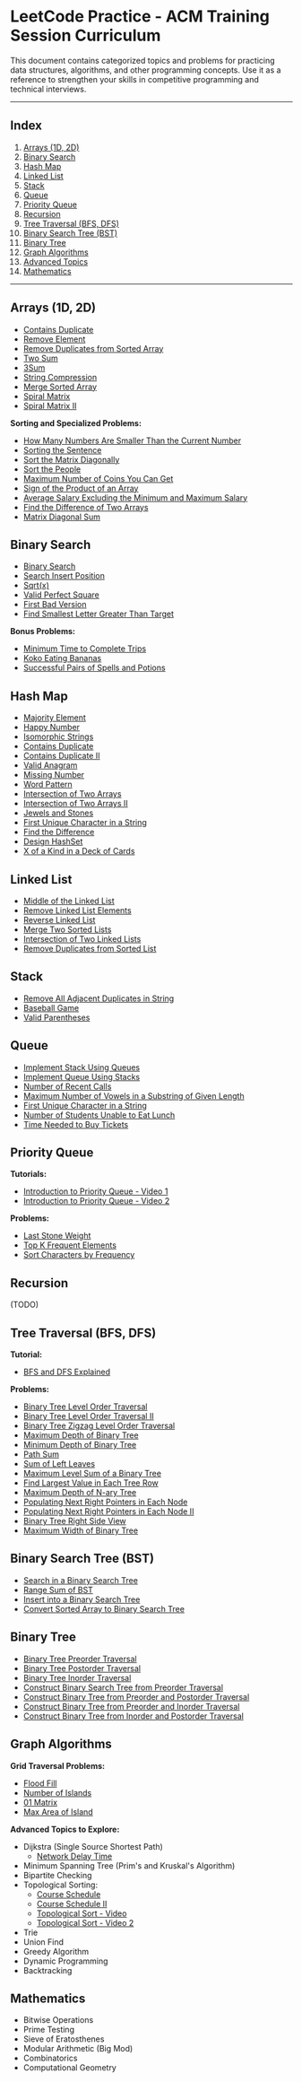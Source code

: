 # LeetCode Practice - ACM Training Session Curriculum

This document contains categorized topics and problems for practicing data structures, algorithms, and other programming concepts. Use it as a reference to strengthen your skills in competitive programming and technical interviews.

---

## Index
1. [Arrays (1D, 2D)](#arrays-1d-2d)
2. [Binary Search](#binary-search)
3. [Hash Map](#hash-map)
4. [Linked List](#linked-list)
5. [Stack](#stack)
6. [Queue](#queue)
7. [Priority Queue](#priority-queue)
8. [Recursion](#recursion)
9. [Tree Traversal (BFS, DFS)](#tree-traversal-bfs-dfs)
10. [Binary Search Tree (BST)](#binary-search-tree-bst)
11. [Binary Tree](#binary-tree)
12. [Graph Algorithms](#graph-algorithms)
13. [Advanced Topics](#advanced-topics)
14. [Mathematics](#mathematics)

---

## Arrays (1D, 2D)
- [Contains Duplicate](https://leetcode.com/problems/contains-duplicate/)
- [Remove Element](https://leetcode.com/problems/remove-element/)
- [Remove Duplicates from Sorted Array](https://leetcode.com/problems/remove-duplicates-from-sorted-array/)
- [Two Sum](https://leetcode.com/problems/two-sum/)
- [3Sum](https://leetcode.com/problems/3sum/)
- [String Compression](https://leetcode.com/problems/string-compression/description/)
- [Merge Sorted Array](https://leetcode.com/problems/merge-sorted-array/)
- [Spiral Matrix](https://leetcode.com/problems/spiral-matrix/)
- [Spiral Matrix II](https://leetcode.com/problems/spiral-matrix-ii/)

**Sorting and Specialized Problems:**
- [How Many Numbers Are Smaller Than the Current Number](https://leetcode.com/problems/how-many-numbers-are-smaller-than-the-current-number/)
- [Sorting the Sentence](https://leetcode.com/problems/sorting-the-sentence/)
- [Sort the Matrix Diagonally](https://leetcode.com/problems/sort-the-matrix-diagonally/)
- [Sort the People](https://leetcode.com/problems/sort-the-people/)
- [Maximum Number of Coins You Can Get](https://leetcode.com/problems/maximum-number-of-coins-you-can-get/)
- [Sign of the Product of an Array](https://leetcode.com/problems/sign-of-the-product-of-an-array/)
- [Average Salary Excluding the Minimum and Maximum Salary](https://leetcode.com/problems/average-salary-excluding-the-minimum-and-maximum-salary/)
- [Find the Difference of Two Arrays](https://leetcode.com/problems/find-the-difference-of-two-arrays/)
- [Matrix Diagonal Sum](https://leetcode.com/problems/matrix-diagonal-sum/)

## Binary Search
- [Binary Search](https://leetcode.com/problems/binary-search/)
- [Search Insert Position](https://leetcode.com/problems/search-insert-position/)
- [Sqrt(x)](https://leetcode.com/problems/sqrtx/)
- [Valid Perfect Square](https://leetcode.com/problems/valid-perfect-square/)
- [First Bad Version](https://leetcode.com/problems/first-bad-version/)
- [Find Smallest Letter Greater Than Target](https://leetcode.com/problems/find-smallest-letter-greater-than-target/)

**Bonus Problems:**
- [Minimum Time to Complete Trips](https://leetcode.com/problems/minimum-time-to-complete-trips/description/)
- [Koko Eating Bananas](https://leetcode.com/problems/koko-eating-bananas/description/)
- [Successful Pairs of Spells and Potions](https://leetcode.com/problems/successful-pairs-of-spells-and-potions/description/)

## Hash Map
- [Majority Element](https://leetcode.com/problems/majority-element/)
- [Happy Number](https://leetcode.com/problems/happy-number/)
- [Isomorphic Strings](https://leetcode.com/problems/isomorphic-strings/)
- [Contains Duplicate](https://leetcode.com/problems/contains-duplicate/)
- [Contains Duplicate II](https://leetcode.com/problems/contains-duplicate-ii/)
- [Valid Anagram](https://leetcode.com/problems/valid-anagram/)
- [Missing Number](https://leetcode.com/problems/missing-number/)
- [Word Pattern](https://leetcode.com/problems/word-pattern/)
- [Intersection of Two Arrays](https://leetcode.com/problems/intersection-of-two-arrays/)
- [Intersection of Two Arrays II](https://leetcode.com/problems/intersection-of-two-arrays-ii/)
- [Jewels and Stones](https://leetcode.com/problems/jewels-and-stones/)
- [First Unique Character in a String](https://leetcode.com/problems/first-unique-character-in-a-string/)
- [Find the Difference](https://leetcode.com/problems/find-the-difference/)
- [Design HashSet](https://leetcode.com/problems/design-hashset/)
- [X of a Kind in a Deck of Cards](https://leetcode.com/problems/x-of-a-kind-in-a-deck-of-cards/)

## Linked List
- [Middle of the Linked List](https://leetcode.com/problems/middle-of-the-linked-list/)
- [Remove Linked List Elements](https://leetcode.com/problems/remove-linked-list-elements/)
- [Reverse Linked List](https://leetcode.com/problems/reverse-linked-list/)
- [Merge Two Sorted Lists](https://leetcode.com/problems/merge-two-sorted-lists/)
- [Intersection of Two Linked Lists](https://leetcode.com/problems/intersection-of-two-linked-lists/)
- [Remove Duplicates from Sorted List](https://leetcode.com/problems/remove-duplicates-from-sorted-list/)

## Stack
- [Remove All Adjacent Duplicates in String](https://leetcode.com/problems/remove-all-adjacent-duplicates-in-string/)
- [Baseball Game](https://leetcode.com/problems/baseball-game/)
- [Valid Parentheses](https://leetcode.com/problems/valid-parentheses/)

## Queue
- [Implement Stack Using Queues](https://leetcode.com/problems/implement-stack-using-queues/)
- [Implement Queue Using Stacks](https://leetcode.com/problems/implement-queue-using-stacks/)
- [Number of Recent Calls](https://leetcode.com/problems/number-of-recent-calls/)
- [Maximum Number of Vowels in a Substring of Given Length](https://leetcode.com/problems/maximum-number-of-vowels-in-a-substring-of-given-length/)
- [First Unique Character in a String](https://leetcode.com/problems/first-unique-character-in-a-string/description/?envType=problem-list-v2&envId=queue)
- [Number of Students Unable to Eat Lunch](https://leetcode.com/problems/number-of-students-unable-to-eat-lunch/description/?envType=problem-list-v2&envId=queue)
- [Time Needed to Buy Tickets](https://leetcode.com/problems/time-needed-to-buy-tickets/description/?envType=problem-list-v2&envId=queue)

## Priority Queue
**Tutorials:**
- [Introduction to Priority Queue - Video 1](https://www.youtube.com/watch?v=wptevk0bshY)
- [Introduction to Priority Queue - Video 2](https://www.youtube.com/watch?v=HqPJF2L5h9U)

**Problems:**
- [Last Stone Weight](https://leetcode.com/problems/last-stone-weight/)
- [Top K Frequent Elements](https://leetcode.com/problems/top-k-frequent-elements/)
- [Sort Characters by Frequency](https://leetcode.com/problems/sort-characters-by-frequency/)

## Recursion
(TODO)

## Tree Traversal (BFS, DFS)
**Tutorial:**
- [BFS and DFS Explained](https://www.youtube.com/watch?v=pcKY4hjDrxk)

**Problems:**
- [Binary Tree Level Order Traversal](https://leetcode.com/problems/binary-tree-level-order-traversal/)
- [Binary Tree Level Order Traversal II](https://leetcode.com/problems/binary-tree-level-order-traversal-ii/)
- [Binary Tree Zigzag Level Order Traversal](https://leetcode.com/problems/binary-tree-zigzag-level-order-traversal/)
- [Maximum Depth of Binary Tree](https://leetcode.com/problems/maximum-depth-of-binary-tree/)
- [Minimum Depth of Binary Tree](https://leetcode.com/problems/minimum-depth-of-binary-tree/)
- [Path Sum](https://leetcode.com/problems/path-sum/)
- [Sum of Left Leaves](https://leetcode.com/problems/sum-of-left-leaves/)
- [Maximum Level Sum of a Binary Tree](https://leetcode.com/problems/maximum-level-sum-of-a-binary-tree/)
- [Find Largest Value in Each Tree Row](https://leetcode.com/problems/find-largest-value-in-each-tree-row/)
- [Maximum Depth of N-ary Tree](https://leetcode.com/problems/maximum-depth-of-n-ary-tree/)
- [Populating Next Right Pointers in Each Node](https://leetcode.com/problems/populating-next-right-pointers-in-each-node/)
- [Populating Next Right Pointers in Each Node II](https://leetcode.com/problems/populating-next-right-pointers-in-each-node-ii/)
- [Binary Tree Right Side View](https://leetcode.com/problems/binary-tree-right-side-view/)
- [Maximum Width of Binary Tree](https://leetcode.com/problems/maximum-width-of-binary-tree/)

## Binary Search Tree (BST)
- [Search in a Binary Search Tree](https://leetcode.com/problems/search-in-a-binary-search-tree/)
- [Range Sum of BST](https://leetcode.com/problems/range-sum-of-bst/)
- [Insert into a Binary Search Tree](https://leetcode.com/problems/insert-into-a-binary-search-tree/)
- [Convert Sorted Array to Binary Search Tree](https://leetcode.com/problems/convert-sorted-array-to-binary-search-tree/)

## Binary Tree
- [Binary Tree Preorder Traversal](https://leetcode.com/problems/binary-tree-preorder-traversal/)
- [Binary Tree Postorder Traversal](https://leetcode.com/problems/binary-tree-postorder-traversal/)
- [Binary Tree Inorder Traversal](https://leetcode.com/problems/binary-tree-inorder-traversal/)
- [Construct Binary Search Tree from Preorder Traversal](https://leetcode.com/problems/construct-binary-search-tree-from-preorder-traversal/)
- [Construct Binary Tree from Preorder and Postorder Traversal](https://leetcode.com/problems/construct-binary-tree-from-preorder-and-postorder-traversal/)
- [Construct Binary Tree from Preorder and Inorder Traversal](https://leetcode.com/problems/construct-binary-tree-from-preorder-and-inorder-traversal/)
- [Construct Binary Tree from Inorder and Postorder Traversal](https://leetcode.com/problems/construct-binary-tree-from-inorder-and-postorder-traversal/)

## Graph Algorithms
**Grid Traversal Problems:**
- [Flood Fill](https://leetcode.com/problems/flood-fill/)
- [Number of Islands](https://leetcode.com/problems/number-of-islands/)
- [01 Matrix](https://leetcode.com/problems/01-matrix/)
- [Max Area of Island](https://leetcode.com/problems/max-area-of-island/)

**Advanced Topics to Explore:**
- Dijkstra (Single Source Shortest Path)
  - [Network Delay Time](https://leetcode.com/problems/network-delay-time/description/)
- Minimum Spanning Tree (Prim's and Kruskal's Algorithm)
- Bipartite Checking
- Topological Sorting:
  - [Course Schedule](https://leetcode.com/problems/course-schedule/)
  - [Course Schedule II](https://leetcode.com/problems/course-schedule-ii/)
  - [Topological Sort - Video](https://www.youtube.com/watch?v=eL-KzMXSXXI)
  - [Topological Sort - Video 2](https://www.youtube.com/watch?v=cIBFEhD77b4)
- Trie
- Union Find
- Greedy Algorithm
- Dynamic Programming
- Backtracking

## Mathematics
- Bitwise Operations
- Prime Testing
- Sieve of Eratosthenes
- Modular Arithmetic (Big Mod)
- Combinatorics
- Computational Geometry

